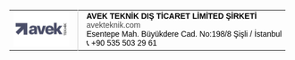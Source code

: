 <table cellpadding="0" cellspacing="0" style="font-family: Arial, sans-serif; font-size: 14px; color: #000;">
  <tr>
    <td style="padding-right: 15px;">
      <img src="https://raw.githubusercontent.com/veyselozturk/avek-assets/main/AVEK%20LOGO2.jpg" alt="AVEK Logo" width="100">
    </td>
    <td style="border-left: 1px solid #ccc; padding-left: 15px;">
      <strong>AVEK TEKNİK DIŞ TİCARET LİMİTED ŞİRKETİ</strong><br>
      <a href="https://avekteknik.com" style="color: #4a4a4a; text-decoration: none;">avekteknik.com</a><br>
      Esentepe Mah. Büyükdere Cad. No:198/8 Şişli / İstanbul<br>
      📞 +90 535 503 29 61
    </td>
  </tr>
</table>
